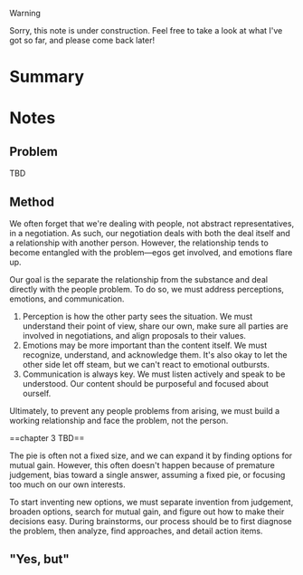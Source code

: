 > [!warning]
> Sorry, this note is under construction. Feel free to take a look at what I've got so far, and please come back later!

# Summary

# Notes
## Problem
TBD

## Method
We often forget that we're dealing with people, not abstract representatives, in a negotiation. As such, our negotiation deals with both the deal itself and a relationship with another person. However, the relationship tends to become entangled with the problem—egos get involved, and emotions flare up.

Our goal is the separate the relationship from the substance and deal directly with the people problem. To do so, we must address perceptions, emotions, and communication.
1. Perception is how the other party sees the situation. We must understand their point of view, share our own, make sure all parties are involved in negotiations, and align proposals to their values.
2. Emotions may be more important than the content itself. We must recognize, understand, and acknowledge them. It's also okay to let the other side let off steam, but we can't react to emotional outbursts.
3. Communication is always key. We must listen actively and speak to be understood. Our content should be purposeful and focused about ourself.

Ultimately, to prevent any people problems from arising, we must build a working relationship and face the problem, not the person.

==chapter 3 TBD==

The pie is often not a fixed size, and we can expand it by finding options for mutual gain. However, this often doesn't happen because of premature judgement, bias toward a single answer, assuming a fixed pie, or focusing too much on our own interests.

To start inventing new options, we must separate invention from judgement, broaden options, search for mutual gain, and figure out how to make their decisions easy. During brainstorms, our process should be to first diagnose the problem, then analyze, find approaches, and detail action items.

## "Yes, but"
